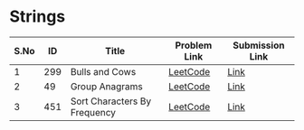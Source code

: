 # Strings

| S.No | ID   | Title                        | Problem Link | Submission Link |
|------|------|------------------------------|--------------|----------------|
| 1    | 299  | Bulls and Cows               | [LeetCode](https://leetcode.com/problems/bulls-and-cows/) | [Link](https://leetcode.com/submissions/detail/1750852203/) |
| 2    | 49   | Group Anagrams               | [LeetCode](https://leetcode.com/problems/group-anagrams/) | [Link](https://leetcode.com/submissions/detail/1779963659/) |
| 3    | 451  | Sort Characters By Frequency | [LeetCode](https://leetcode.com/problems/sort-characters-by-frequency/) | [Link](https://leetcode.com/submissions/detail/1776425091/) |
